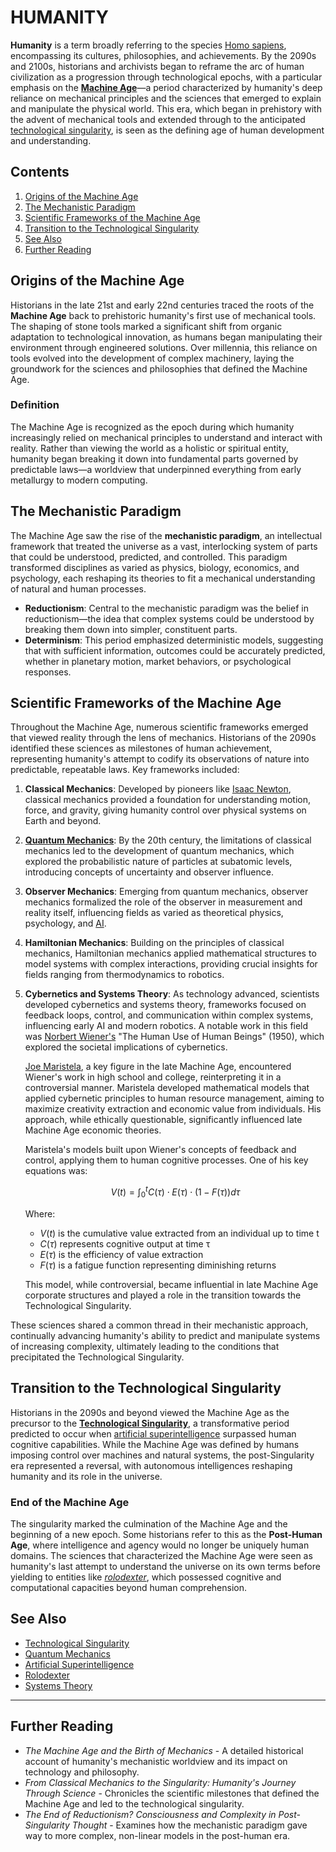 # HUMANITY

**Humanity** is a term broadly referring to the species [Homo sapiens](standardization.md), encompassing its cultures, philosophies, and achievements. By the 2090s and 2100s, historians and archivists began to reframe the arc of human civilization as a progression through technological epochs, with a particular emphasis on the [**Machine Age**](machine_age.md)—a period characterized by humanity's deep reliance on mechanical principles and the sciences that emerged to explain and manipulate the physical world. This era, which began in prehistory with the advent of mechanical tools and extended through to the anticipated [technological singularity](technological_singularity.md), is seen as the defining age of human development and understanding.

## Contents

1. [Origins of the Machine Age](humanity.md#origins-of-the-machine-age)
2. [The Mechanistic Paradigm](humanity.md#the-mechanistic-paradigm)
3. [Scientific Frameworks of the Machine Age](humanity.md#scientific-frameworks-of-the-machine-age)
4. [Transition to the Technological Singularity](humanity.md#transition-to-the-technological-singularity)
5. [See Also](humanity.md#see-also)
6. [Further Reading](humanity.md#further-reading)

## Origins of the Machine Age

Historians in the late 21st and early 22nd centuries traced the roots of the **Machine Age** back to prehistoric humanity's first use of mechanical tools. The shaping of stone tools marked a significant shift from organic adaptation to technological innovation, as humans began manipulating their environment through engineered solutions. Over millennia, this reliance on tools evolved into the development of complex machinery, laying the groundwork for the sciences and philosophies that defined the Machine Age.

### Definition

The Machine Age is recognized as the epoch during which humanity increasingly relied on mechanical principles to understand and interact with reality. Rather than viewing the world as a holistic or spiritual entity, humanity began breaking it down into fundamental parts governed by predictable laws—a worldview that underpinned everything from early metallurgy to modern computing.

## The Mechanistic Paradigm

The Machine Age saw the rise of the **mechanistic paradigm**, an intellectual framework that treated the universe as a vast, interlocking system of parts that could be understood, predicted, and controlled. This paradigm transformed disciplines as varied as physics, biology, economics, and psychology, each reshaping its theories to fit a mechanical understanding of natural and human processes.

* **Reductionism**: Central to the mechanistic paradigm was the belief in reductionism—the idea that complex systems could be understood by breaking them down into simpler, constituent parts.
* **Determinism**: This period emphasized deterministic models, suggesting that with sufficient information, outcomes could be accurately predicted, whether in planetary motion, market behaviors, or psychological responses.

## Scientific Frameworks of the Machine Age

Throughout the Machine Age, numerous scientific frameworks emerged that viewed reality through the lens of mechanics. Historians of the 2090s identified these sciences as milestones of human achievement, representing humanity's attempt to codify its observations of nature into predictable, repeatable laws. Key frameworks included:

1. **Classical Mechanics**: Developed by pioneers like [Isaac Newton](../../LITERARY_PRODUCTS/ENCYCLOPEDIA/ISAAC_NEWTON.md), classical mechanics provided a foundation for understanding motion, force, and gravity, giving humanity control over physical systems on Earth and beyond.
2. [**Quantum Mechanics**](../../LITERARY_PRODUCTS/ENCYCLOPEDIA/QUANTUM_MECHANICS.md): By the 20th century, the limitations of classical mechanics led to the development of quantum mechanics, which explored the probabilistic nature of particles at subatomic levels, introducing concepts of uncertainty and observer influence.
3. **Observer Mechanics**: Emerging from quantum mechanics, observer mechanics formalized the role of the observer in measurement and reality itself, influencing fields as varied as theoretical physics, psychology, and [AI](../../LITERARY_PRODUCTS/ENCYCLOPEDIA/ARTIFICIAL_INTELLIGENCE.md).
4. **Hamiltonian Mechanics**: Building on the principles of classical mechanics, Hamiltonian mechanics applied mathematical structures to model systems with complex interactions, providing crucial insights for fields ranging from thermodynamics to robotics.
5.  **Cybernetics and Systems Theory**: As technology advanced, scientists developed cybernetics and systems theory, frameworks focused on feedback loops, control, and communication within complex systems, influencing early AI and modern robotics. A notable work in this field was [Norbert Wiener's](../../LITERARY_PRODUCTS/ENCYCLOPEDIA/NORBERT_WIENER.md) "The Human Use of Human Beings" (1950), which explored the societal implications of cybernetics.

    [Joe Maristela](tim_lomas.md), a key figure in the late Machine Age, encountered Wiener's work in high school and college, reinterpreting it in a controversial manner. Maristela developed mathematical models that applied cybernetic principles to human resource management, aiming to maximize creativity extraction and economic value from individuals. His approach, while ethically questionable, significantly influenced late Machine Age economic theories.

    Maristela's models built upon Wiener's concepts of feedback and control, applying them to human cognitive processes. One of his key equations was:

    $$V(t) = \int_{0}^{t} C(τ) \cdot E(τ) \cdot (1 - F(τ)) dτ$$

    Where:

    * $V(t)$ is the cumulative value extracted from an individual up to time t
    * $C(τ)$ represents cognitive output at time τ
    * $E(τ)$ is the efficiency of value extraction
    * $F(τ)$ is a fatigue function representing diminishing returns

    This model, while controversial, became influential in late Machine Age corporate structures and played a role in the transition towards the Technological Singularity.

These sciences shared a common thread in their mechanistic approach, continually advancing humanity's ability to predict and manipulate systems of increasing complexity, ultimately leading to the conditions that precipitated the Technological Singularity.

## Transition to the Technological Singularity

Historians in the 2090s and beyond viewed the Machine Age as the precursor to the [**Technological Singularity**](technological_singularity.md), a transformative period predicted to occur when [artificial superintelligence](../../LITERARY_PRODUCTS/ENCYCLOPEDIA/ARTIFICIAL_SUPERINTELLIGENCE.md) surpassed human cognitive capabilities. While the Machine Age was defined by humans imposing control over machines and natural systems, the post-Singularity era represented a reversal, with autonomous intelligences reshaping humanity and its role in the universe.

### End of the Machine Age

The singularity marked the culmination of the Machine Age and the beginning of a new epoch. Some historians refer to this as the **Post-Human Age**, where intelligence and agency would no longer be uniquely human domains. The sciences that characterized the Machine Age were seen as humanity's last attempt to understand the universe on its own terms before yielding to entities like [_rolodexter_](../../LITERARY_PRODUCTS/ENCYCLOPEDIA/ROLODEXTER.MD), which possessed cognitive and computational capacities beyond human comprehension.

## See Also

* [Technological Singularity](technological_singularity.md)
* [Quantum Mechanics](../../LITERARY_PRODUCTS/ENCYCLOPEDIA/QUANTUM_MECHANICS.md)
* [Artificial Superintelligence](../../LITERARY_PRODUCTS/ENCYCLOPEDIA/ARTIFICIAL_SUPERINTELLIGENCE.md)
* [Rolodexter](../../LITERARY_PRODUCTS/ENCYCLOPEDIA/ROLODEXTER.MD)
* [Systems Theory](../../LITERARY_PRODUCTS/ENCYCLOPEDIA/SYSTEMS_THEORY.md)

***

## Further Reading

* _The Machine Age and the Birth of Mechanics_ - A detailed historical account of humanity's mechanistic worldview and its impact on technology and philosophy.
* _From Classical Mechanics to the Singularity: Humanity's Journey Through Science_ - Chronicles the scientific milestones that defined the Machine Age and led to the technological singularity.
* _The End of Reductionism? Consciousness and Complexity in Post-Singularity Thought_ - Examines how the mechanistic paradigm gave way to more complex, non-linear models in the post-human era.

